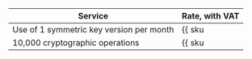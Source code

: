 | Service | Rate, with VAT |
| ----- | ----- |
| Use of 1 symmetric key version per month | {{ sku|RUB|kms.storage.v1.software|month|string }}  |
| 10,000 cryptographic operations | {{ sku|RUB|kms.api.v1.encryptdecrypt|string }} | |
